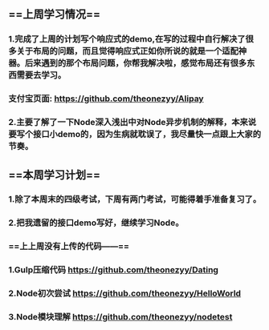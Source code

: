## ==上周学习情况==
### 1.完成了上周的计划写个响应式的demo,在写的过程中自行解决了很多关于布局的问题，而且觉得响应式正如你所说的就是一个适配神器。后来遇到的那个布局问题，你帮我解决啦，感觉布局还有很多东西需要去学习。
### 支付宝页面: https://github.com/theonezyy/Alipay
### 2.主要了解了一下Node深入浅出中对Node异步机制的解释，本来说要写个接口小demo的，因为生病就耽误了，我尽量快一点跟上大家的节奏。

## ==本周学习计划==
### 1.除了本周末的四级考试，下周有两门考试，可能得着手准备复习了。
### 2.把我遗留的接口demo写好，继续学习Node。

### ==上上周没有上传的代码——==
### 1.Gulp压缩代码 https://github.com/theonezyy/Dating
### 2.Node初次尝试 https://github.com/theonezyy/HelloWorld
### 3.Node模块理解 https://github.com/theonezyy/nodetest
